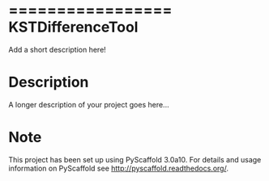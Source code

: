 =================
KSTDifferenceTool
=================


Add a short description here!


Description
===========

A longer description of your project goes here...


Note
====

This project has been set up using PyScaffold 3.0a10. For details and usage
information on PyScaffold see http://pyscaffold.readthedocs.org/.
